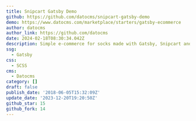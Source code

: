 ```yaml
---
title: Snipcart Gatsby Demo
github: https://github.com/datocms/snipcart-gatsby-demo
demo: https://www.datocms.com/marketplace/starters/gatsby-ecommerce
author: datocms
author_link: https://github.com/datocms
date: 2024-02-18T08:30:34.042Z
description: Simple e-commerce for socks made with Gatsby, Snipcart and DatoCMS
ssg:
  - Gatsby
css:
  - SCSS
cms:
  - Datocms
category: []
draft: false
publish_date: '2018-06-05T15:32:09Z'
update_date: '2023-12-20T19:20:50Z'
github_star: 15
github_fork: 14
---
```


